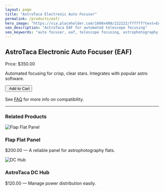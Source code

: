 ```yaml
---
layout: page
title: "AstroTaca Electronic Auto Focuser"
permalink: /products/eaf/
hero_image: "https://via.placeholder.com/1600x400/222222/ffffff?text=EAF"
seo_description: "AstroTaca EAF for automated telescope focusing"
seo_keywords: "auto focuser, eaf, telescope focusing, astrophotography gear"
---
```


<h2>AstroTaca Electronic Auto Focuser (EAF)</h2>
<p>Price: $350.00</p>
<p>Automated focusing for crisp, clear stars. Integrates with popular astro software.</p>

<form target="paypal" action="https://www.paypal.com/cgi-bin/webscr" method="post">
  <input type="hidden" name="cmd" value="_cart">
  <input type="hidden" name="business" value="tacavonius@gmail.com">
  <input type="hidden" name="item_name" value="AstroTaca Electronic Auto Focuser">
  <input type="hidden" name="amount" value="350.00">
  <input type="hidden" name="currency_code" value="USD">
  <input type="hidden" name="add" value="1">
  <input type="hidden" name="shipping" value="15.00">
  <button class="paypal-button">
    <i class="fab fa-paypal" style="margin-right:5px;"></i>Add to Cart
  </button>
</form>

<p style="margin-top:1rem;">
  See <a href="/faq/">FAQ</a> for more info on compatibility.
</p>

<hr>
<!-- No reviews mentioned -->

<h3>Related Products</h3>
<div class="card-grid" style="max-width:1200px; margin:0 auto; grid-template-columns: repeat(auto-fill, minmax(280px,1fr));">
  <a href="/products/flap-flat-panel/" class="card" style="text-decoration:none;">
    <img src="https://via.placeholder.com/600x400/333333/ffffff?text=Flap+Panel" alt="Flap Flat Panel">
    <div class="card-content">
      <h3>Flap Flat Panel</h3>
      <p>$200.00 &mdash; A reliable panel for astrophotography flats.</p>
    </div>
  </a>
  <a href="/products/dc-hub/" class="card" style="text-decoration:none;">
    <img src="https://via.placeholder.com/600x400/444444/ffffff?text=DC+Hub" alt="DC Hub">
    <div class="card-content">
      <h3>AstroTaca DC Hub</h3>
      <p>$120.00 &mdash; Manage power distribution easily.</p>
    </div>
  </a>
</div>
